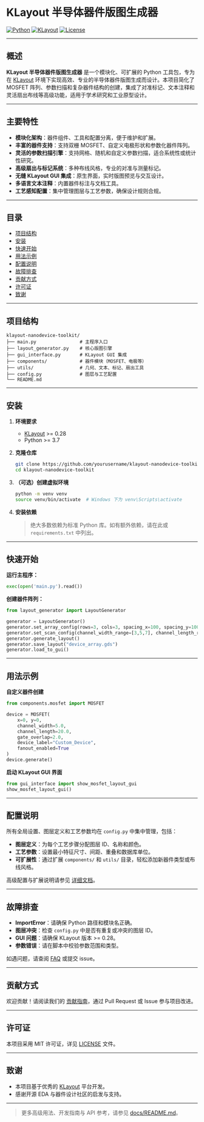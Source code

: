 # KLayout 半导体器件版图生成器

[![Python](https://img.shields.io/badge/Python-3.7+-blue.svg)](https://www.python.org/downloads/)
[![KLayout](https://img.shields.io/badge/KLayout-0.28+-green.svg)](https://www.klayout.de/)
[![License](https://img.shields.io/badge/License-MIT-yellow.svg)](LICENSE)

---

## 概述

**KLayout 半导体器件版图生成器** 是一个模块化、可扩展的 Python 工具包，专为在 [KLayout](https://www.klayout.de/) 环境下实现高效、专业的半导体器件版图生成而设计。本项目简化了 MOSFET 阵列、参数扫描和复杂器件结构的创建，集成了对准标记、文本注释和灵活扇出布线等高级功能，适用于学术研究和工业原型设计。

---

## 主要特性

- **模块化架构**：器件组件、工具和配置分离，便于维护和扩展。
- **丰富的器件支持**：支持双栅 MOSFET、自定义电极形状和参数化器件阵列。
- **灵活的参数扫描引擎**：支持网格、随机和自定义参数扫描，适合系统性或统计性研究。
- **高级扇出与标记系统**：多种布线风格，专业的对准与测量标记。
- **无缝 KLayout GUI 集成**：原生界面，实时版图预览与交互设计。
- **多语言文本注释**：内置器件标注与文档工具。
- **工艺感知配置**：集中管理图层与工艺参数，确保设计规则合规。

---

## 目录

- [项目结构](#项目结构)
- [安装](#安装)
- [快速开始](#快速开始)
- [用法示例](#用法示例)
- [配置说明](#配置说明)
- [故障排查](#故障排查)
- [贡献方式](#贡献方式)
- [许可证](#许可证)
- [致谢](#致谢)

---

## 项目结构

```
klayout-nanodevice-toolkit/
├── main.py                # 主程序入口
├── layout_generator.py    # 核心版图引擎
├── gui_interface.py       # KLayout GUI 集成
├── components/            # 器件模块（MOSFET、电极等）
├── utils/                 # 几何、文本、标记、扇出工具
├── config.py              # 图层与工艺配置
└── README.md
```

---

## 安装

1. **环境要求**
   - [KLayout](https://www.klayout.de/) >= 0.28
   - Python >= 3.7

2. **克隆仓库**
   ```bash
   git clone https://github.com/yourusername/klayout-nanodevice-toolkit.git
   cd klayout-nanodevice-toolkit
   ```

3. **（可选）创建虚拟环境**
   ```bash
   python -m venv venv
   source venv/bin/activate  # Windows 下为 venv\Scripts\activate
   ```

4. **安装依赖**
   > 绝大多数依赖为标准 Python 库。如有额外依赖，请在此或 `requirements.txt` 中列出。

---

## 快速开始

**运行主程序：**
```python
exec(open('main.py').read())
```

**创建器件阵列：**
```python
from layout_generator import LayoutGenerator

generator = LayoutGenerator()
generator.set_array_config(rows=3, cols=3, spacing_x=100, spacing_y=100)
generator.set_scan_config(channel_width_range=[3,5,7], channel_length_range=[10,20,30], scan_type='grid')
generator.generate_layout()
generator.save_layout("device_array.gds")
generator.load_to_gui()
```

---

## 用法示例

**自定义器件创建**
```python
from components.mosfet import MOSFET

device = MOSFET(
    x=0, y=0,
    channel_width=5.0,
    channel_length=20.0,
    gate_overlap=2.0,
    device_label="Custom_Device",
    fanout_enabled=True
)
device.generate()
```

**启动 KLayout GUI 界面**
```python
from gui_interface import show_mosfet_layout_gui
show_mosfet_layout_gui()
```

---

## 配置说明

所有全局设置、图层定义和工艺参数均在 `config.py` 中集中管理，包括：

- **图层定义**：为每个工艺步骤分配图层 ID、名称和颜色。
- **工艺参数**：设置最小特征尺寸、间距、重叠和数据库单位。
- **可扩展性**：通过扩展 `components/` 和 `utils/` 目录，轻松添加新器件类型或布线风格。

高级配置与扩展说明请参见 [详细文档](docs/README.md)。

---

## 故障排查

- **ImportError**：请确保 Python 路径和模块名正确。
- **图层冲突**：检查 `config.py` 中是否有重复或冲突的图层 ID。
- **GUI 问题**：请确保 KLayout 版本 >= 0.28。
- **参数错误**：请在脚本中校验参数范围和类型。

如遇问题，请查阅 [FAQ](docs/README.md#faq) 或提交 issue。

---

## 贡献方式

欢迎贡献！请阅读我们的 [贡献指南](CONTRIBUTING.md)，通过 Pull Request 或 Issue 参与项目改进。

---

## 许可证

本项目采用 MIT 许可证，详见 [LICENSE](LICENSE) 文件。

---

## 致谢

- 本项目基于优秀的 [KLayout](https://www.klayout.de/) 平台开发。
- 感谢开源 EDA 与器件设计社区的启发与支持。

---

> 更多高级用法、开发指南与 API 参考，请参见 [docs/README.md](docs/README.md)。 